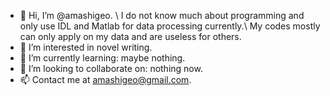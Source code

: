 - 👋 Hi, I’m @amashigeo. \\
I do not know much about programming and only use IDL and Matlab for data processing currently.\\
My codes mostly can only apply on my data and are useless for others.
- 👀 I’m interested in novel writing.
- 🌱 I’m currently learning: maybe nothing.
- 💞️ I’m looking to collaborate on: nothing now.
- 📫 Contact me at amashigeo@gmail.com.

<!---
amashigeo/amashigeo is a ✨ special ✨ repository because its `README.md` (this file) appears on your GitHub profile.
You can click the Preview link to take a look at your changes.
--->
